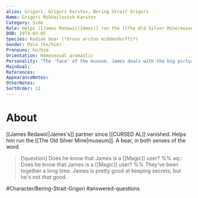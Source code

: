 ```yaml
---
alias: Grigori, Grigori Karstov, Bering Strait Grigori
Name: Grigori Mikhailovich Karstov
Category: Side
Role: Helps [[James Redawić|James]] run the [[The Old Silver Mine|museum]]
DOB: 1973-03-05
Species: Kodiak bear (*Ursus arctos middendorffi*)
Gender: Male (he/him)
Pronouns: he/him
Orientation: Homosexual aromantic
Personality: "The 'face' of the museum. James deals with the big picture stuff, but Grigori handles the day-to-day."
MainGoal:
References:
AppearanceNotes:
OtherNotes:
SortOrder: 12
---
```

# About
[[James Redawić|James's]] partner since [[CURSED AL]] vanished. Helps him run the [[The Old Silver Mine|museum]]. A bear, in both senses of the word.

>[!question] Does he know that James is a [[Magic]] user?
>%% aq:: Does he know that James is a [[Magic]] user?
>%%
>They've been together a long time. James is pretty good at keeping secrets, but he's not *that* good.

#Character/Bering-Strait-Grigori #answered-questions 